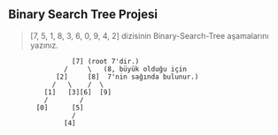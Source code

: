 ## Binary Search Tree Projesi

>[7, 5, 1, 8, 3, 6, 0, 9, 4, 2] dizisinin Binary-Search-Tree aşamalarını yazınız.

```
                [7] (root 7'dir.)
              /     \   (8, büyük olduğu için
            [2]     [8]  7'nin sağında bulunur.)
           /   \    /  \
         [1]   [3][6]  [9]
         /        /
       [0]      [5] 
                /
              [4]
```